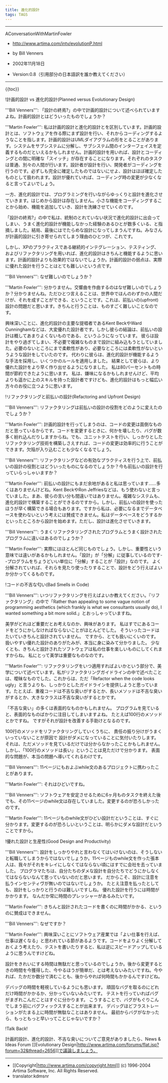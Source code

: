 ```yaml
---
title: 進化的設計
tags: TAGS
---
```


----
AConversationWithMartinFowler

* http://www.artima.com/intv/evolutionP.html
* by Bill Venners
* 2002年11月18日

* Version:0.8（引用部分の日本語訳を誰か教えてください）
----
{{toc}}

!計画的設計 vs 進化的設計(Planned versus Evolutionary Design)

'''Bill Venners''': 「設計の終焉?」の中で計画的設計について述べられていますよね。計画的設計とはどういったものでしょうか？

'''Martin Fowler''': 私は計画的設計と進化的設計とを区別しています。計画的設計とは、ソフトウェアを作る際にまず設計を行い、それからコーディングするようなことを指します。計画的設計はUMLダイアグラムの形をとることがあります。システムをサブシステムに分解し、サブシステム間のインターフェイスを定義するものだといえるかもしれません。計画的設計を用いれば、設計とコーディングとの間に明確な「スイッチ」が存在することになります。それぞれのタスクは普通、別々の人間が行います。設計者が設計を行い、開発者がコーディングを行うのです。必ずしも完全に確定したものではないにせよ、設計はほぼ確定したものとして扱われます。設計が優れていれば、コーディング時の変更が少なくなると言ってよいでしょう。

一方、進化的設計では、プログラミングを行いながらゆっくりと設計を進化させていきます。はじめから設計は存在しません。小さな機能をコーディングすることから始め、機能を追加していき、設計を洗練させていくのです。

「設計の終焉?」の中で私は、統制のとれていない状況で進化的設計に出会ってしまい、うまく進化的設計が機能しなかった経験のあるひとが数多くいる、と指摘しました。結局、最後にはでたらめな設計になってしまうんですね。みなさんが計画的設計に引き寄せられてしまう理由のひとつが、これです。

しかし、XPのプラクティスである継続的インテグレーション、テスティング、およびリファクタリングを用いれば、進化的設計はきちんと機能するように思います。計画的設計よりも効果的ではないでしょうか。計画的設計の弱点は、実際に優れた設計を行うことはとても難しいという点です。

'''Bill Venners''': なぜ難しいのでしょうか？

'''Martin Fowler''': 分かりません。交響曲を作曲するのはなぜ難しいのでしょうか？分かりませんね。ただひとつ言えることは、世界中でほんのわずかの人間だけが、それを成すことができる、ということです。これは、前払いの(upfront)設計の問題だと思います。きちんと行うことは、ものすごく難しいことなのです。

興味深いことに、進化的設計の主要な提唱者であるKent BeckやWard Cunninghamなどは、大変優れた設計者です。しかし彼らの結論は、前払いの設計は概してあまりよくないものである、というふうになっています。
彼らは設計をやり過ぎてしまい、不必要で複雑なものまで設計に組み込もうとしていました。必要のないところにまで柔軟性があり、必要なところには柔軟性がないというような設計をしていたのです。
代わりに彼らは、進化的設計が機能するような手法を採用し、いくつかのルールを適用しました。
結果として彼らは、より優れた設計をより早く作り出せるようになりました。
私は80パーセントもの時間が節約できたように思います。
私は、嫌味になるかもしれませんけど、平均よりも遥かに上のスキルを持った設計者ですけども、進化的設計はもっと幅広い方々のお役に立つように思います。

!リファクタリングと前払いの設計(Refactoring and Upfront Design)

'''Bill Venners''': リファクタリングは前払いの設計の役割をどのように変えたのでしょうか？

'''Martin Fowler''': 計画的設計を行ってしまうのは、コードの変更は面倒なものだと思っているからです。コードを変更するときに、何かを壊したり、バグが数多く紛れ込んだりしますからね。でも、ユニットテストを行い、しっかりとしたリファクタリング技術を構築しさえすれば、コードの変更は効率的に行うことができます。欠陥が入り込むことも少なくなるでしょう。

'''Bill Venners''': リファクタリングなどの有効なプラクティスを行う上で、前払いの設計の役割とはどういったものになるのでしょうか？今も前払いの設計を行っていらっしゃいますか？

'''Martin Fowler''': 前払いの設計にもまだ余地があると私は思っています……多くはありませんけどね。Kent BeckやRon Jeffriesなどは、もう使わないと言っていました。まあ、彼らの言い分も間違いではありません。複雑なシステムも、進化的設計で構築することができるのですから。しかし、前払いの設計を使ったほうが早く構築できる場合もあります。ですから私は、必要になるまでデータベースを使わないという考えには賛成できません。私はデータベースをどうするかといったところから設計を始めます。ただし、設計は進化させていきます。

'''Bill Venners''': うまくリファクタリングされたプログラムとうまく設計されたプログラムに違いはあるのでしょうか？

'''Martin Fowler''': 実際にはほとんど同じものでしょう。しかし、重要性という意味では違いがあるかもしれません。「設計」が「分解」に従事しているのです--プログラムをちょうどいい単位に「分解」することが「設計」なのです。
よく分解されていれば、それらを見たり使ったりすることで、設計をどう行えばよいか分かってくるものです。

!コードの不吉な匂い(Bad Smells in Code)

'''Bill Venners''': いつリファクタリングを行えばよいか教えてください。『リファクタリング』の中で「Rather than appealing to some vague notion of programming aesthetics (which frankly is what we consultants usually do), I wanted something a bit more solid.」とおっしゃっていますね。

美学がどれほど重要だとお考えなのか、興味があります。
私はすでにあるコードをどうにかしなければならないことがほとんどでした。
そういったコードはたいていきちんと設計されていません。
ですから、とても扱いにくいのです。
扱いやすい優れた設計のありがたみが、本当に身に染みて分かりました。
少なくとも、きちんと設計されたソフトウェアは私の仕事を楽しいものにしてくれますからね。
私にとって美学は重要なものなのです。

'''Martin Fowler''': リファクタリングをいつ適用すればよいかという部分で、美学について述べています。私がリファクタリングガイドラインの中で述べたことは、曖昧なものでした。これからは、ただ「Refactor when the code looks ugly」と言うよりも、しっかりとしたガイドラインを提供しようと思っています。たとえば、重複コードは不吉な臭いがするとか、長いメソッドは不吉な臭いがするとか、大きなクラスは不吉な臭いがするとかです。

「不吉な臭い」の多くは表面的なものかもしれません。
プログラムを見ていると、表面的なものばかりに注目してしまいますよね。
たとえば100行のメソッドとかですね。
ですがそれが設計を改善する手助けとなるのです。

100行のメソッドをリファクタリングしていくうちに、
責任の振り分けがうまくいっていないことが原因で
設計がダメになっていることに気付いたりします。
それは、ただメソッドを見ているだけでは分からなかったことかもしれません。
しかし、「100行のメソッドは長い」ということは見ただけで分かります。
表面的な問題が、本当の問題へ導いてくれるわけです。

'''Bill Venners''': 11ページにもおよぶwhile文のあるプロジェクトに携わったことがあります。

'''Martin Fowler''': それはひどいですね。

'''Bill Venners''': ソフトウェアを安定させるために6ヶ月ものタスクを終えた後でも、その11ページのwhile文は存在していました。変更するのが恐ろしかったのです。

'''Martin Fowler''': 11ページものwhile文がひどい設計だということは、すぐに分かります。変更するのが恐ろしいということは、明らかにダメな設計だということですから。



!優れた設計と生産性(Good Design and Productivity)

'''Bill Venners''': 設計をしっかりやれと言わなくてはいけないのは、そうしないと転職してしまうからではないでしょうか。11ページものwhile文を作った張本人は、我々がそれをキレイにしなくてはならない頃にはすでに会社を去っていました。
プログラマたちは、自分たちのダメな設計を自分たちでどうにかしなくてはならないなんて思っていないのだと思います。
だからこそ、設計に注意を払うインセンティヴが無いのではないでしょうか。
たとえ注意を払ったとしても、設計をしっかりと行うのは難しいですしね。
優れた設計を行うには時間がかかります。
なんだか常に時間のプレッシャーがあるみたいです。

'''Martin Fowler''': きちんと設計されたコードを書くのに時間がかかる、というのに賛成はできません。

'''Bill Venners''': なぜですか？

'''Martin Fowler''': 興味深いことにソフトウェア産業では「よい仕事を行えば、仕事は遅くなる」と思われている節があるようです。コードをよりよく分解しておくよう考えたり、テストを書いたりすると、私は逆にスピードアップしているように思うんですけどね。

設計をきれいにする時間は無駄だと思っているのでしょうか。後から変更するときの時間を今獲得した、今やるほうが簡単だ、とは考えないみたいですね。今やれば、たかだか数分で済むことも、後からやれば何時間もかかるんですけどね。

デバッグの時間を軽視しているようにも思います。
頑固なバグを取るのにどれだけ時間がかかるか、分かっていないみたいです。
テストを行っていればバグがまぎれこんだことはすぐに分かります。
こうすることで、バグがもぐりこんでしまう前にバグフィックスすることが出来ます。
デバッグほどフラストレーションがたまる上に時間が無駄なことはありません。
最初からバグがなかったら、もっともっと早いってことじゃないですか？

!Talk Back!

計画的設計、進化的設計、不吉な臭いについてご意見がありましたら、News & Ideas Forum [[Evolutionary Design|http://www.artima.com/forums/flat.jsp?forum=32&thread=2656]]で議論しましょう。

----
* [[Copyright|http://www.artima.com/copyright.html]] (c) 1996-2004 Artima Software, Inc. All Rights Reserved. 
* translator:kdmsnr
